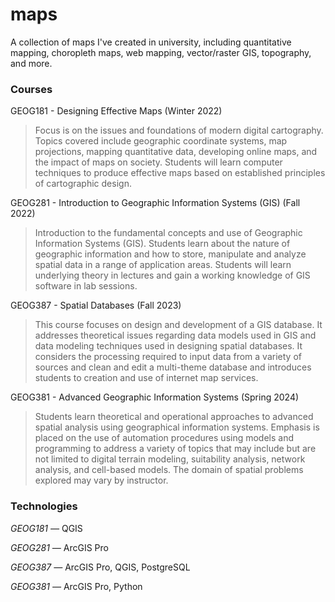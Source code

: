 # maps
A collection of maps I've created in university, including quantitative mapping, choropleth maps, web mapping, vector/raster GIS, topography, and more.

### Courses
GEOG181 - Designing Effective Maps (Winter 2022)
> Focus is on the issues and foundations of modern digital cartography. Topics covered include geographic coordinate systems, map projections, mapping quantitative data, developing online maps, and the impact of maps on society. Students will learn computer techniques to produce effective maps based on established principles of cartographic design.

GEOG281 - Introduction to Geographic Information Systems (GIS) (Fall 2022)
> Introduction to the fundamental concepts and use of Geographic Information Systems (GIS). Students learn about the nature of geographic information and how to store, manipulate and analyze spatial data in a range of application areas. Students will learn underlying theory in lectures and gain a working knowledge of GIS software in lab sessions.

GEOG387 - Spatial Databases (Fall 2023)
> This course focuses on design and development of a GIS database. It addresses theoretical issues regarding data models used in GIS and data modeling techniques used in designing spatial databases. It considers the processing required to input data from a variety of sources and clean and edit a multi-theme database and introduces students to creation and use of internet map services.

GEOG381 - Advanced Geographic Information Systems (Spring 2024)
> Students learn theoretical and operational approaches to advanced spatial analysis using geographical information systems. Emphasis is placed on the use of automation procedures using models and programming to address a variety of topics that may include but are not limited to digital terrain modeling, suitability analysis, network analysis, and cell-based models. The domain of spatial problems explored may vary by instructor.

### Technologies

_GEOG181 —_ QGIS

_GEOG281 —_ ArcGIS Pro

_GEOG387 —_ ArcGIS Pro, QGIS, PostgreSQL

_GEOG381 —_ ArcGIS Pro, Python
